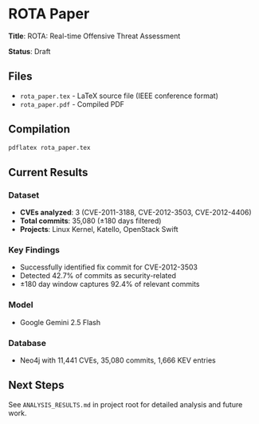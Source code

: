 # ROTA Paper

**Title**: ROTA: Real-time Offensive Threat Assessment

**Status**: Draft

## Files

- `rota_paper.tex` - LaTeX source file (IEEE conference format)
- `rota_paper.pdf` - Compiled PDF

## Compilation

```bash
pdflatex rota_paper.tex
```

## Current Results

### Dataset
- **CVEs analyzed**: 3 (CVE-2011-3188, CVE-2012-3503, CVE-2012-4406)
- **Total commits**: 35,080 (±180 days filtered)
- **Projects**: Linux Kernel, Katello, OpenStack Swift

### Key Findings
- Successfully identified fix commit for CVE-2012-3503
- Detected 42.7% of commits as security-related
- ±180 day window captures 92.4% of relevant commits

### Model
- Google Gemini 2.5 Flash

### Database
- Neo4j with 11,441 CVEs, 35,080 commits, 1,666 KEV entries

## Next Steps

See `ANALYSIS_RESULTS.md` in project root for detailed analysis and future work.
